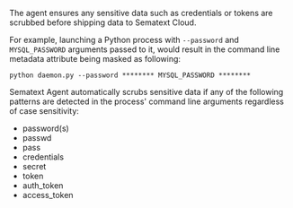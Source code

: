The agent ensures any sensitive data such as credentials or tokens are scrubbed before shipping data to Sematext Cloud.

For example, launching a Python process with `--password` and `MYSQL_PASSWORD` arguments passed to it, would result in the command line metadata attribute being masked as following:

```
python daemon.py --password ******** MYSQL_PASSWORD ********
```

Sematext Agent automatically scrubs sensitive data if any of the following patterns are detected in the process' command line arguments regardless of case sensitivity:

- password(s)
- passwd
- pass
- credentials
- secret
- token
- auth_token
- access_token
